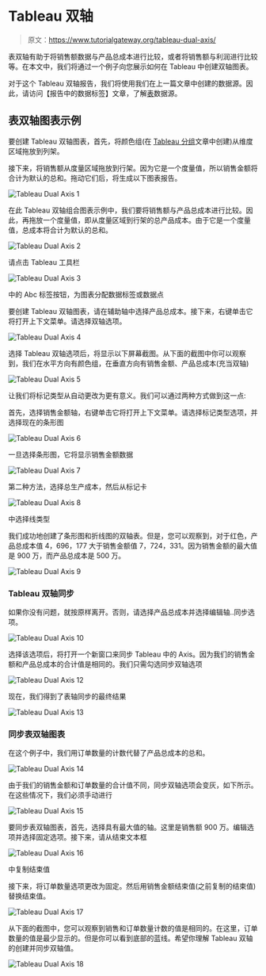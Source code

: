 # Tableau 双轴

> 原文：<https://www.tutorialgateway.org/tableau-dual-axis/>

表双轴有助于将销售额数据与产品总成本进行比较，或者将销售额与利润进行比较等。在本文中，我们将通过一个例子向您展示如何在 Tableau 中创建双轴图表。

对于这个 Tableau 双轴报告，我们将使用我们在上一篇文章中创建的数据源。因此，请访问【报告中的数据标签】文章，了解[表](https://www.tutorialgateway.org/tableau/)数据源。

## 表双轴图表示例

要创建 Tableau 双轴图表，首先，将颜色组(在 [Tableau 分组](https://www.tutorialgateway.org/tableau-grouping/)文章中创建)从维度区域拖放到列架。

接下来，将销售额从度量区域拖放到行架。因为它是一个度量值，所以销售金额将合计为默认的总和。拖动它们后，将生成以下图表报告。

![Tableau Dual Axis 1](img/c0e9ec2316c2bfaac161b547c8044e85.png)

在此 Tableau 双轴组合图表示例中，我们要将销售额与产品总成本进行比较。因此，再拖放一个度量值，即从度量区域到行架的总产品成本。由于它是一个度量值，总成本将合计为默认的总和。

![Tableau Dual Axis 2](img/663869834c9369cb1330d1dddf268b04.png)

请点击 Tableau 工具栏

![Tableau Dual Axis 3](img/982a6efe3ef2b58569d1e27ba221afb8.png)

中的 Abc 标签按钮，为图表分配数据标签或数据点

要创建 Tableau 双轴图表，请在辅助轴中选择产品总成本。接下来，右键单击它将打开上下文菜单。请选择双轴选项。

![Tableau Dual Axis 4](img/1e42a406c08974a6d8d79553423a943a.png)

选择 Tableau 双轴选项后，将显示以下屏幕截图。从下面的截图中你可以观察到，我们在水平方向有颜色组，在垂直方向有销售金额、产品总成本(充当双轴)

![Tableau Dual Axis 5](img/46fcade988ea68bfc6067c1a14c01af7.png)

让我们将标记类型从自动更改为更有意义。我们可以通过两种方式做到这一点:

首先，选择销售金额轴，右键单击它将打开上下文菜单。请选择标记类型选项，并选择现在的条形图

![Tableau Dual Axis 6](img/2d55255ec22daa7d4bbaa63d63fac7f7.png)

一旦选择条形图，它将显示销售金额数据

![Tableau Dual Axis 7](img/dbfe938a5821c7478b6e3f451a9d2234.png)

第二种方法，选择总生产成本，然后从标记卡

![Tableau Dual Axis 8](img/81a5caffe266e47c24d3da01fbe10413.png)

中选择线类型

我们成功地创建了条形图和折线图的双轴表。但是，您可以观察到，对于红色，产品总成本值 4，696，177 大于销售金额值 7，724，331。因为销售金额的最大值是 900 万，而产品总成本是 500 万。

![Tableau Dual Axis 9](img/c6afb4d6d3185f497068fadb703c9b74.png)

### Tableau 双轴同步

如果你没有问题，就按原样离开。否则，请选择产品总成本并选择编辑轴..同步选项。

![Tableau Dual Axis 10](img/b57b700ce21e9ff2fd6977ac7af207fc.png)

选择该选项后，将打开一个新窗口来同步 Tableau 中的 Axis。因为我们的销售金额和产品总成本的合计值是相同的。我们只需勾选同步双轴选项

![Tableau Dual Axis 12](img/385420ecf58d1f1693b9a61eb7419496.png)

现在，我们得到了表轴同步的最终结果

![Tableau Dual Axis 13](img/f2652fff7c806e50f3957edf8c2b825f.png)

### 同步表双轴图表

在这个例子中，我们用订单数量的计数代替了产品总成本的总和。

![Tableau Dual Axis 14](img/fdf5cd92fccdb5c82a7c4ca0c691066f.png)

由于我们的销售金额和订单数量的合计值不同，同步双轴选项会变灰，如下所示。在这些情况下，我们必须手动进行

![Tableau Dual Axis 15](img/3fb81b85293b381732ea0abd481413fc.png)

要同步表双轴图表，首先，选择具有最大值的轴。这里是销售额 900 万。编辑选项并选择固定选项。接下来，请从结束文本框

![Tableau Dual Axis 16](img/2f109eba1b5cca77ad6ffd11b26bd370.png)

中复制结束值

接下来，将订单数量选项更改为固定。然后用销售金额结束值(之前复制的结束值)替换结束值。

![Tableau Dual Axis 17](img/5fd1d1587cc54e51c749e5c7e30ae02c.png)

从下面的截图中，您可以观察到销售和订单数量计数的值是相同的。在这里，订单数量的值是最少显示的。但是你可以看到底部的蓝线。希望你理解 Tableau 双轴的创建并同步双轴值。

![Tableau Dual Axis 18](img/171e0705565e33e4f024a30716e79da6.png)